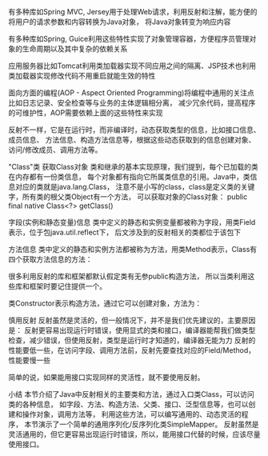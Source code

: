 有多种库如Spring MVC, Jersey用于处理Web请求，利用反射和注解，能方便的将用户的请求参数和内容转换为Java对象，
将Java对象转变为响应内容

有多种库如Spring, Guice利用这些特性实现了对象管理容器，方便程序员管理对象的生命周期以及其中复杂的依赖关系

应用服务器比如Tomcat利用类加载器实现不同应用之间的隔离、JSP技术也利用类加载器实现修改代码不用重启就能生效的特性

面向方面的编程(AOP - Aspect Oriented Programming)将编程中通用的关注点比如日志记录、安全检查等与业务的主体逻辑相分离，
减少冗余代码，提高程序的可维护性，AOP需要依赖上面的这些特性来实现

反射不一样，它是在运行时，而非编译时，动态获取类型的信息，比如接口信息、成员信息、
方法信息、构造方法信息等，根据这些动态获取到的信息创建对象、访问/修改成员、调用方法等。

"Class"类
获取Class对象
类和继承的基本实现原理，我们提到，每个已加载的类在内存都有一份类信息，
每个对象都有指向它所属类信息的引用。Java中，类信息对应的类就是java.lang.Class，
注意不是小写的class，class是定义类的关键字，所有类的根父类Object有一个方法，
可以获取对象的Class对象：
public final native Class<?> getClass()

字段(实例和静态变量)信息
类中定义的静态和实例变量都被称为字段，用类Field表示，位于包java.util.reflect下，
后文涉及到的反射相关的类都位于该包下

方法信息
类中定义的静态和实例方法都被称为方法，用类Method表示，Class有四个获取方法信息的方法：

很多利用反射的库和框架都默认假定类有无参public构造方法，
所以当类利用这些库和框架时要记住提供一个。

类Constructor表示构造方法，通过它可以创建对象，方法为：

慎用反射
反射虽然是灵活的，但一般情况下，并不是我们优先建议的，主要原因是：
反射更容易出现运行时错误，使用显式的类和接口，编译器能帮我们做类型检查，减少错误，但使用反射，类型是运行时才知道的，编译器无能为力
反射的性能要低一些，在访问字段、调用方法前，反射先要查找对应的Field/Method，性能要慢一些

简单的说，如果能用接口实现同样的灵活性，就不要使用反射。

小结
本节介绍了Java中反射相关的主要类和方法，通过入口类Class，可以访问类的各种信息，
如字段、方法、构造方法、父类、接口、泛型信息等，也可以创建和操作对象，调用方法等，
利用这些方法，可以编写通用的、动态灵活的程序，
本节演示了一个简单的通用序列化/反序列化类SimpleMapper。
反射虽然是灵活通用的，但它更容易出现运行时错误，所以，能用接口代替的时候，应该尽量使用接口。